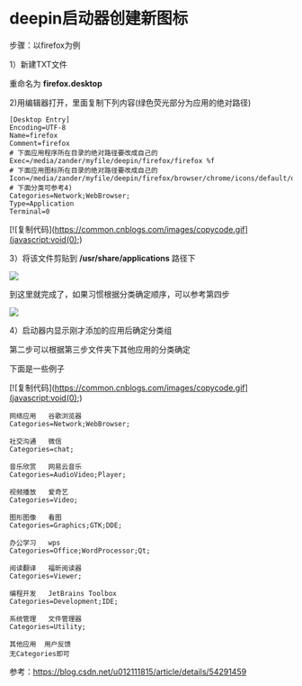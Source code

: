 # deepin启动器创建新图标

步骤：以firefox为例

1）新建TXT文件

重命名为 **firefox.desktop**

2)用编辑器打开，里面复制下列内容(绿色荧光部分为应用的绝对路径)



```
[Desktop Entry]
Encoding=UTF-8
Name=firefox
Comment=firefox
# 下面应用程序所在目录的绝对路径要改成自己的
Exec=/media/zander/myfile/deepin/firefox/firefox %f
# 下面应用图标所在目录的绝对路径要改成自己的
Icon=/media/zander/myfile/deepin/firefox/browser/chrome/icons/default/default64.png
# 下面分类可参考4)
Categories=Network;WebBrowser;
Type=Application
Terminal=0
```

[![复制代码](https://common.cnblogs.com/images/copycode.gif](javascript:void(0);)

3）将该文件剪贴到 **/usr/share/applications** 路径下

![](https://raw.githubusercontent.com/ZanderZhao/images/master/img2019/20191102201526.png)

 

到这里就完成了，如果习惯根据分类确定顺序，可以参考第四步

![](https://raw.githubusercontent.com/ZanderZhao/images/master/img2019/20191102201505.png)

4）启动器内显示刚才添加的应用后确定分类组

第二步可以根据第三步文件夹下其他应用的分类确定

下面是一些例子

[![复制代码](https://common.cnblogs.com/images/copycode.gif](javascript:void(0);)

```
网络应用   谷歌浏览器
Categories=Network;WebBrowser;

社交沟通   微信
Categories=chat;

音乐欣赏   网易云音乐
Categories=AudioVideo;Player;

视频播放   爱奇艺
Categories=Video;

图形图像   看图
Categories=Graphics;GTK;DDE;

办公学习   wps
Categories=Office;WordProcessor;Qt;

阅读翻译   福昕阅读器
Categories=Viewer;

编程开发   JetBrains Toolbox
Categories=Development;IDE;

系统管理   文件管理器
Categories=Utility;

其他应用  用户反馈
无Categories即可
```





参考：<https://blog.csdn.net/u012111815/article/details/54291459>

 

 